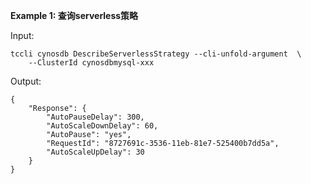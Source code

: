 **Example 1: 查询serverless策略**



Input: 

```
tccli cynosdb DescribeServerlessStrategy --cli-unfold-argument  \
    --ClusterId cynosdbmysql-xxx
```

Output: 
```
{
    "Response": {
        "AutoPauseDelay": 300,
        "AutoScaleDownDelay": 60,
        "AutoPause": "yes",
        "RequestId": "8727691c-3536-11eb-81e7-525400b7dd5a",
        "AutoScaleUpDelay": 30
    }
}
```

